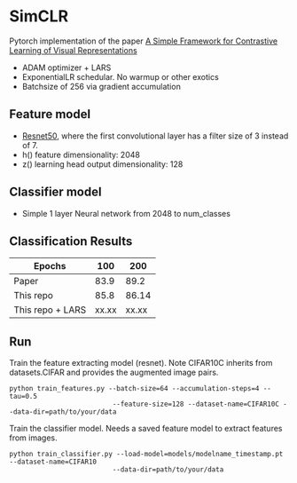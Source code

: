 # SimCLR
Pytorch implementation of the paper
[A Simple Framework for Contrastive Learning of Visual Representations](https://arxiv.org/abs/2002.05709)

* ADAM optimizer + LARS
* ExponentialLR schedular. No warmup or other exotics
* Batchsize of 256 via gradient accumulation

## Feature model
* [Resnet50](https://github.com/pytorch/vision/blob/master/torchvision/models/resnet.py), where the first convolutional layer has a filter size of 3 instead of 7.  
* h() feature dimensionality: 2048
* z() learning head output dimensionality: 128

## Classifier model
* Simple 1 layer Neural network from 2048 to num_classes

## Classification Results

| Epochs | 100 | 200 
| ------ |-----| ------|
| Paper | 83.9| 89.2
| This repo |85.8 | 86.14
| This repo + LARS |xx.xx | xx.xx

## Run
Train the feature extracting model (resnet). Note CIFAR10C inherits from datasets.CIFAR and provides the augmented image pairs. 

    python train_features.py --batch-size=64 --accumulation-steps=4 --tau=0.5 
                              --feature-size=128 --dataset-name=CIFAR10C --data-dir=path/to/your/data
    
Train the classifier model. Needs a saved feature model to extract features from images. 

    python train_classifier.py --load-model=models/modelname_timestamp.pt --dataset-name=CIFAR10 
                              --data-dir=path/to/your/data
